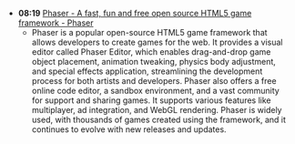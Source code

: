 - **08:19** [Phaser - A fast, fun and free open source HTML5 game framework - Phaser](https://phaser.io/)
	- Phaser is a popular open-source HTML5 game framework that allows developers to create games for the web. It provides a visual editor called Phaser Editor, which enables drag-and-drop game object placement, animation tweaking, physics body adjustment, and special effects application, streamlining the development process for both artists and developers. Phaser also offers a free online code editor, a sandbox environment, and a vast community for support and sharing games. It supports various features like multiplayer, ad integration, and WebGL rendering. Phaser is widely used, with thousands of games created using the framework, and it continues to evolve with new releases and updates.